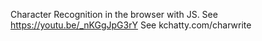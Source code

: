 Character Recognition in the browser with JS. 
See https://youtu.be/_nKGgJpG3rY
See kchatty.com/charwrite

